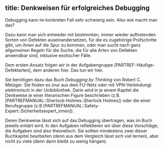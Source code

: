 title: Denkweisen für erfolgreiches Debugging
---
Debugging kann im konkreten Fall sehr schwierig sein.
Also wie macht man das?

Dazu kann man sich entweder mit bestimmten, immer wieder auftretenden Sorten von Defekten
auseinandersetzen, für die es zugehörige Prüfschritte gibt, um ihnen auf die Spur zu kommen,
oder man sucht nach ganz _allgemeinen_ Regeln für die Suche, die für alle Arten von Defekten
anwendbar sind, inklusive exotischer Fälle.

Dem ersten Ansatz folgen wir in der Aufgabengruppe [PARTREF::Häufige-Defektarten], dem anderen hier.
Das tun wir hier.


Sie benötigen dazu das Buch _Debugging by Thinking_ von Robert C. Metzger.
<replacement id="mindset_howtoget_metzgerbook">Sie finden es 
(nur aus dem FU-Netz oder mit VPN-Verbindung) elektronisch in der Unibibliothek.</replacement>
Darin wird in je einem Kapitel die Denkweise je einer literarischen Figure beschrieben
(z.B. [PARTREFMANUAL::Sherlock-Holmes::Sherlock Holmes])
oder die einer Berufsgruppe (z.B [PARTREFMANUAL::Safety-Expert::Sicherheitsexpert_innen]).

Deren Denkweise lässt sich auf das Debugging übertragen, was im Buch jeweils erklärt wird.
In den Aufgaben reflektieren wir über diese Vorschläge; die Aufgaben sind also theoretisch.
Sie sollten mindestens zwei dieser Buchkapitel bearbeiten (denn aus dem Vergleich lässt sich
viel lernen), aber nicht zu viele (denn dann bleibt zu wenig hängen).
